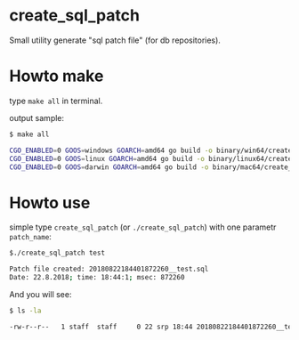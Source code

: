 # create_sql_patch

Small utility generate "sql patch file" (for db repositories).

# Howto make

type `make all` in terminal.

output sample:

```bash
$ make all

CGO_ENABLED=0 GOOS=windows GOARCH=amd64 go build -o binary/win64/create_sql_patch.exe -v
CGO_ENABLED=0 GOOS=linux GOARCH=amd64 go build -o binary/linux64/create_sql_patch -v
CGO_ENABLED=0 GOOS=darwin GOARCH=amd64 go build -o binary/mac64/create_sql_patch -v
```
# Howto use

simple type `create_sql_patch` (or `./create_sql_patch`) with one parametr `patch_name`:

```bash
$./create_sql_patch test

Patch file created: 20180822184401872260__test.sql
Date: 22.8.2018; time: 18:44:1; msec: 872260
```

And you will see:

```bash
$ ls -la

-rw-r--r--   1 staff  staff     0 22 srp 18:44 20180822184401872260__test.sql
```

